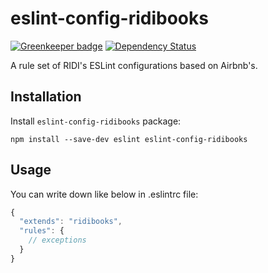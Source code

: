 # eslint-config-ridibooks

[![Greenkeeper badge](https://badges.greenkeeper.io/ridibooks/eslint-config-ridibooks.svg)](https://greenkeeper.io/)
[![Dependency Status](https://www.versioneye.com/user/projects/5880346ae25f59002c91bd0c/badge.svg?style=flat-square)](https://www.versioneye.com/user/projects/5880346ae25f59002c91bd0c)

A rule set of RIDI's ESLint configurations based on Airbnb's.

## Installation

Install `eslint-config-ridibooks` package:

```
npm install --save-dev eslint eslint-config-ridibooks 
```

## Usage

You can write down like below in .eslintrc file:

```javascript
{
  "extends": "ridibooks",
  "rules": {
    // exceptions
  }
}
```
